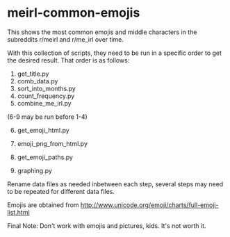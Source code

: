 # meirl-common-emojis

This shows the most common emojis and middle characters in the subreddits r/meirl and r/me_irl over time.

With this collection of scripts, they need to be run in a specific order to get the desired result.
That order is as follows:
1. get_title.py
2. comb_data.py
3. sort_into_months.py
4. count_frequency.py
5. combine_me_irl.py

(6-9 may be run before 1-4)

6. get_emoji_html.py
7. emoji_png_from_html.py
8. get_emoji_paths.py

9. graphing.py

Rename data files as needed inbetween each step, several steps may need to be repeated for different data files.

Emojis are obtained from http://www.unicode.org/emoji/charts/full-emoji-list.html

Final Note: Don't work with emojis and pictures, kids. It's not worth it.
